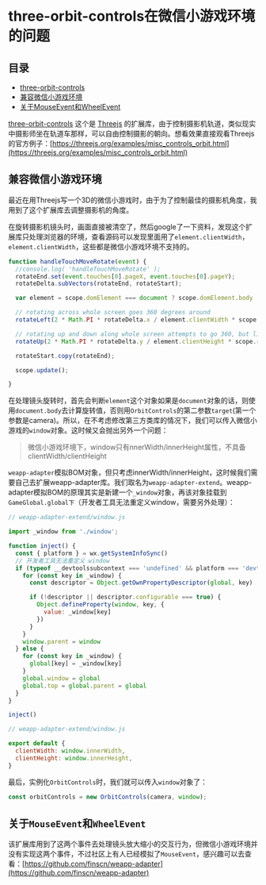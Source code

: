 # three-orbit-controls在微信小游戏环境的问题

## 目录

* [three-orbit-controls](#three-orbit-controls)
* [兼容微信小游戏环境](#兼容微信小游戏环境)
* [关于MouseEvent和WheelEvent](#关于mouseevent和wheelevent)

[three-orbit-controls](https://github.com/mattdesl/three-orbit-controls) 这个是 [Threejs](https://github.com/mrdoob/three.js/) 的扩展库，由于控制摄影机轨道，类似现实中摄影师坐在轨道车那样，可以自由控制摄影的朝向。想看效果直接观看Threejs的官方例子：[https://threejs.org/examples/misc_controls_orbit.html](https://threejs.org/examples/misc_controls_orbit.html)

## 兼容微信小游戏环境

最近在用Threejs写一个3D的微信小游戏时，由于为了控制最佳的摄影机角度，我用到了这个扩展库去调整摄影机的角度。

在旋转摄影机镜头时，画面直接被清空了，然后google了一下资料，发现这个扩展库只处理浏览器的环境，查看源码可以发现里面用了`element.clientWidth`，`element.clientWidth`，这些都是微信小游戏环境不支持的。

```js
function handleTouchMoveRotate(event) {
  //console.log( 'handleTouchMoveRotate' );
  rotateEnd.set(event.touches[0].pageX, event.touches[0].pageY);
  rotateDelta.subVectors(rotateEnd, rotateStart);

  var element = scope.domElement === document ? scope.domElement.body : scope.domElement;

  // rotating across whole screen goes 360 degrees around
  rotateLeft(2 * Math.PI * rotateDelta.x / element.clientWidth * scope.rotateSpeed);

  // rotating up and down along whole screen attempts to go 360, but limited to 180
  rotateUp(2 * Math.PI * rotateDelta.y / element.clientHeight * scope.rotateSpeed);

  rotateStart.copy(rotateEnd);

  scope.update();

}
```
在处理镜头旋转时，首先会判断`element`这个对象如果是`document`对象的话，则使用`document.body`去计算旋转值，否则用`OrbitControls`的第二参数`target`(第一个参数是camera)。所以，在不考虑修改第三方类库的情况下，我们可以传入微信小游戏的`window`对象。这时候又会抛出另外一个问题：

> 微信小游戏环境下，window只有nnerWidth/innerHeight属性，不具备clientWidth/clientHeight

`weapp-adapter`模拟BOM对象，但只考虑innerWidth/innerHeight，这时候我们需要自己去扩展weapp-adapter库。我们取名为`weapp-adapter-extend`。weapp-adapter模拟BOM的原理其实是新建一个`_window`对象，再该对象挂载到`GameGlobal.global下`（开发者工具无法重定义window，需要另外处理）：

```js
// weapp-adapter-extend/window.js

import _window from './window';

function inject() {
  const { platform } = wx.getSystemInfoSync()
  // 开发者工具无法重定义 window
  if (typeof __devtoolssubcontext === 'undefined' && platform === 'devtools') {
    for (const key in _window) {
      const descriptor = Object.getOwnPropertyDescriptor(global, key)

      if (!descriptor || descriptor.configurable === true) {
        Object.defineProperty(window, key, {
          value: _window[key]
        })
      }
    }
    window.parent = window
  } else {
    for (const key in _window) {
      global[key] = _window[key]
    }
    global.window = global
    global.top = global.parent = global
  }
}

inject()
```

```js
// weapp-adapter-extend/window.js

export default {
  clientWidth: window.innerWidth,
  clientHeight: window.innerHeight,
}
```

最后，实例化`OrbitControls`时，我们就可以传入`window`对象了：

```js
const orbitControls = new OrbitControls(camera, window);
```

## 关于`MouseEvent`和`WheelEvent`

该扩展库用到了这两个事件去处理镜头放大缩小的交互行为，但微信小游戏环境并没有实现这两个事件，不过社区上有人已经模拟了`MouseEvent`，感兴趣可以去查看：[https://github.com/finscn/weapp-adapter](https://github.com/finscn/weapp-adapter)